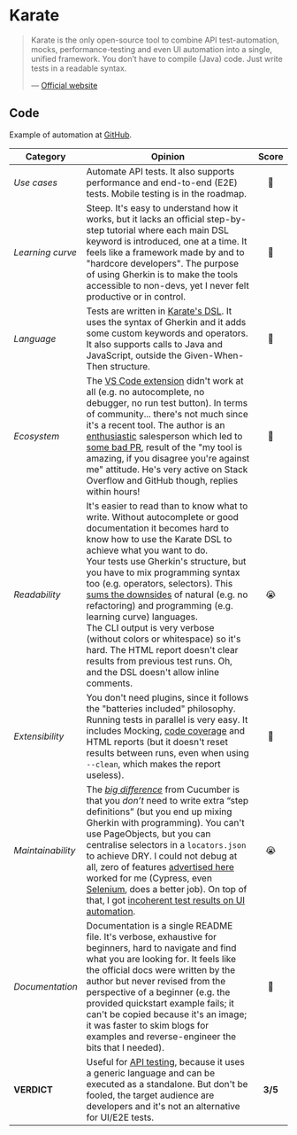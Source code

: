 # Karate

> Karate is the only open-source tool to combine API test-automation, mocks, performance-testing and even UI automation into a single, unified framework. You don’t have to compile (Java) code. Just write tests in a readable syntax.
>
> — [Official website](https://intuit.github.io/karate/)

## Code

Example of automation at [GitHub](https://github.com/dialex/start-testing/tree/master/code/framework/karate).

| Category          | Opinion |  Score   |
| ----------------- | ------- | :------: |
| _Use cases_       | Automate API tests. It also supports performance and end-to-end (E2E) tests. Mobile testing is in the roadmap. |    🥇    |
| _Learning curve_  | Steep. It's easy to understand how it works, but it lacks an official step-by-step tutorial where each main DSL keyword is introduced, one at a time. It feels like a framework made by and to "hardcore developers". The purpose of using Gherkin is to make the tools accessible to non-devs, yet I never felt productive or in control. |    🥈    |
| _Language_      | Tests are written in [Karate's DSL](https://hackernoon.com/yes-karate-is-not-true-bdd-698bf4a9be39). It uses the syntax of Gherkin and it adds some custom keywords and operators. It also supports calls to Java and JavaScript, outside the Given-When-Then structure. |    🥇    |
| _Ecosystem_       | The [VS Code extension](https://marketplace.visualstudio.com/items?itemName=kirkslota.karate-runner) didn't work at all (e.g. no autocomplete, no debugger, no run test button). In terms of community... there's not much since it's a recent tool. The author is an [enthusiastic](https://twitter.com/KarateDSL/status/1167533484560142336) salesperson which led to [some bad PR](https://twitter.com/jarbon/status/1136589061605416961), result of the "my tool is amazing, if you disagree you're against me" attitude. He's very active on Stack Overflow and GitHub though, replies within hours! |    🥉    |
| _Readability_     | It's easier to read than to know what to write. Without autocomplete or good documentation it becomes hard to know how to use the Karate DSL to achieve what you want to do.<br />Your tests use Gherkin's structure, but you have to mix programming syntax too (e.g. operators, selectors). This [sums the downsides](https://club.ministryoftesting.com/t/karate-for-test-automation-what-is-your-experience/39336/2) of natural (e.g. no refactoring) and programming (e.g. learning curve) languages.<br />The CLI output is very verbose (without colors or whitespace) so it's hard. The HTML report doesn't clear results from previous test runs. Oh, and the DSL doesn't allow inline comments. |    😭    |
| _Extensibility_   | You don't need plugins, since it follows the "batteries included" philosophy. Running tests in parallel is very easy. It includes Mocking, [code coverage](https://github.com/intuit/karate/tree/master/karate-demo#code-coverage-using-jacoco) and HTML reports (but it doesn't reset results between runs, even when using `--clean`, which makes the report useless). |    🥈    |
| _Maintainability_ | The [*big difference*](https://intuit.github.io/karate/#cucumber-vs-karate) from Cucumber is that you *don’t* need to write extra “step definitions” (but you end up mixing Gherkin with programming). You can't use PageObjects, but you can centralise selectors in a `locators.json` to achieve DRY.  I could not debug at all, zero of features [advertised here](https://twitter.com/KarateDSL/status/1167533484560142336) worked for me (Cypress, even [Selenium](https://hackernoon.com/the-world-needs-an-alternative-to-selenium-so-we-built-one-zrk3j3nyr), does a better job). On top of that, I got [incoherent test results on UI automation](https://stackoverflow.com/questions/62308044/karate-ui-automation-test-results-are-not-coherent). |    😭    |
| _Documentation_   | Documentation is a single README file. It's verbose, exhaustive for beginners, hard to navigate and find what you are looking for. It feels like the official docs were written by the author but never revised from the perspective of a beginner (e.g. the provided quickstart example fails; it can't be copied because it's an image; it was faster to skim blogs for examples and reverse-engineer the bits that I needed). |    🥉    |
| **VERDICT**       | Useful for [API testing](https://docs.google.com/document/d/1ETTrdMVcBXaPjdKY-_67zCWBsi2Ctc5DIQUIfr02H7A/edit), because it uses a generic language and can be executed as a standalone. But don't be fooled, the target audience are developers and it's not an alternative for UI/E2E tests. | **3/5** |
